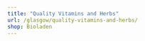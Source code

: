 ```yaml
---
title: "Quality Vitamins and Herbs"
url: /glasgow/quality-vitamins-and-herbs/
shop: Bioladen
---
```

